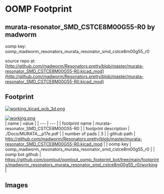 # OOMP Footprint  
## murata-resonator_SMD_CSTCE8M00G55-R0  by madworm  
  
oomp key: oomp_madworm_resonators_murata_resonator_smd_cstce8m00g55_r0  
  
source repo at: [http://github.com/madworm/Resonators.pretty/blob/master/murata-resonator_SMD_CSTCE8M00G55-R0.kicad_mod](http://github.com/madworm/Resonators.pretty/blob/master/murata-resonator_SMD_CSTCE8M00G55-R0.kicad_mod)  
## Footprint  
  
[![working_kicad_pcb_3d.png](working_kicad_pcb_3d_600.png)](working_kicad_pcb_3d.png)  
  
[![working.png](working_600.png)](working.png)  
| name | value | 
| --- | --- | 
| footprint name | murata-resonator_SMD_CSTCE8M00G55-R0 | 
| footprint description | ./Docs/MURATA__p17e.pdf | 
| number of pads | 3 | 
| github path | http://github.com/madworm/Resonators.pretty/blob/master/murata-resonator_SMD_CSTCE8M00G55-R0.kicad_mod | 
| oomp key | oomp_madworm_resonators_murata_resonator_smd_cstce8m00g55_r0 | 
| oomp bot github | https://github.com/oomlout/oomlout_oomp_footprint_bot/tree/main/footprints/madworm_resonators_murata_resonator_smd_cstce8m00g55_r0/working | 
## Images  
